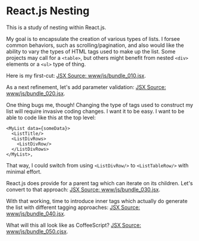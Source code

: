 # React.js Nesting

This is a study of nesting within React.js.

My goal is to encapsulate the creation of various types of lists.  I
forsee common behaviors, such as scrolling/pagination, and also would
like the ability to vary the types of HTML tags used to make up the
list.  Some projects may call for a `<table>`, but others might benefit
from nested `<div>` elements or a `<ul>` type of thing.

Here is my first-cut: [JSX Source:
www/js/bundle_010.jsx](www/js/bundle_010.jsx).

As a next refinement, let's add parameter validation: [JSX Source:
www/js/bundle_020.jsx](www/js/bundle_020.jsx).

One thing bugs me, though!  Changing the type of tags used to
construct my list will require invasive coding changes.  I want it to
be easy.  I want to be able to code like this at the top level:

    <MyList data={someData}>
      <ListTitle/>
      <ListDivRows>
        <ListDivRow/>
      </ListDivRows>
    </MyList>,

That way, I could switch from using `<ListDivRow/>` to
`<ListTableRow/>` with minimal effort.

React.js does provide for a parent tag which can iterate on its
children.  Let's convert to that approach: [JSX Source:
www/js/bundle_030.jsx](www/js/bundle_030.jsx).

With that working, time to introduce inner tags which actually do
generate the list with different tagging approaches: [JSX Source:
www/js/bundle_040.jsx](www/js/bundle_040.jsx).

What will this all look like as CoffeeScript?  [JSX Source:
 www/js/bundle_050.cjsx](www/js/bundle_050.cjsx).
